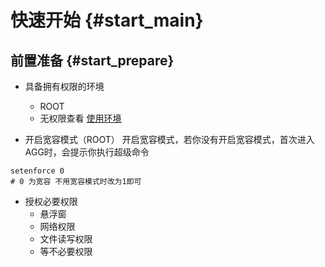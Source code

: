 # 快速开始 {#start_main}

## 前置准备 {#start_prepare}
- 具备拥有权限的环境
    - ROOT
    - 无权限查看 [使用环境](./#ENV)

- 开启宽容模式（ROOT）
开启宽容模式，若你没有开启宽容模式，首次进入AGG时，会提示你执行超级命令

```shell
setenforce 0
# 0 为宽容 不用宽容模式时改为1即可
```

- 授权必要权限
    - 悬浮窗
    - 网络权限
    - 文件读写权限
    - 等不必要权限
